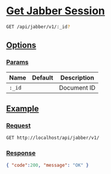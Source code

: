 # [Get Jabber Session]()

<!--
@category Session
-->

```bash
GET /api/jabber/v1/:_id?
```

## [Options]()

### [Params]()

Name | Default | Description
--- | --- | ---
`:_id` |  | Document ID

## [Example]()

### [Request]()

```bash
GET http://localhost/api/jabber/v1/
```

### [Response]()

```json
{ "code":200, "message": "OK" }
```